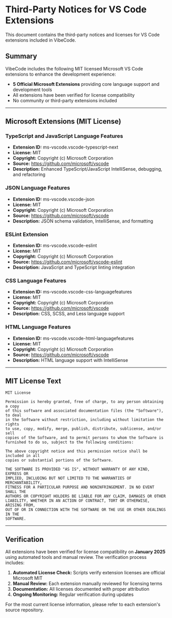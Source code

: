 # Third-Party Notices for VS Code Extensions

This document contains the third-party notices and licenses for VS Code extensions included in VibeCode.

## Summary

VibeCode includes the following MIT licensed Microsoft VS Code extensions to enhance the development experience:

- **5 Official Microsoft Extensions** providing core language support and development tools
- All extensions have been verified for license compatibility
- No community or third-party extensions included

---

## Microsoft Extensions (MIT License)

### TypeScript and JavaScript Language Features
- **Extension ID:** ms-vscode.vscode-typescript-next
- **License:** MIT
- **Copyright:** Copyright (c) Microsoft Corporation
- **Source:** https://github.com/microsoft/vscode
- **Description:** Enhanced TypeScript/JavaScript IntelliSense, debugging, and refactoring

### JSON Language Features
- **Extension ID:** ms-vscode.vscode-json
- **License:** MIT
- **Copyright:** Copyright (c) Microsoft Corporation
- **Source:** https://github.com/microsoft/vscode
- **Description:** JSON schema validation, IntelliSense, and formatting

### ESLint Extension
- **Extension ID:** ms-vscode.vscode-eslint
- **License:** MIT
- **Copyright:** Copyright (c) Microsoft Corporation
- **Source:** https://github.com/microsoft/vscode-eslint
- **Description:** JavaScript and TypeScript linting integration

### CSS Language Features
- **Extension ID:** ms-vscode.vscode-css-languagefeatures
- **License:** MIT
- **Copyright:** Copyright (c) Microsoft Corporation
- **Source:** https://github.com/microsoft/vscode
- **Description:** CSS, SCSS, and Less language support

### HTML Language Features
- **Extension ID:** ms-vscode.vscode-html-languagefeatures
- **License:** MIT
- **Copyright:** Copyright (c) Microsoft Corporation
- **Source:** https://github.com/microsoft/vscode
- **Description:** HTML language support with IntelliSense

---

## MIT License Text

```
MIT License

Permission is hereby granted, free of charge, to any person obtaining a copy
of this software and associated documentation files (the "Software"), to deal
in the Software without restriction, including without limitation the rights
to use, copy, modify, merge, publish, distribute, sublicense, and/or sell
copies of the Software, and to permit persons to whom the Software is
furnished to do so, subject to the following conditions:

The above copyright notice and this permission notice shall be included in all
copies or substantial portions of the Software.

THE SOFTWARE IS PROVIDED "AS IS", WITHOUT WARRANTY OF ANY KIND, EXPRESS OR
IMPLIED, INCLUDING BUT NOT LIMITED TO THE WARRANTIES OF MERCHANTABILITY,
FITNESS FOR A PARTICULAR PURPOSE AND NONINFRINGEMENT. IN NO EVENT SHALL THE
AUTHORS OR COPYRIGHT HOLDERS BE LIABLE FOR ANY CLAIM, DAMAGES OR OTHER
LIABILITY, WHETHER IN AN ACTION OF CONTRACT, TORT OR OTHERWISE, ARISING FROM,
OUT OF OR IN CONNECTION WITH THE SOFTWARE OR THE USE OR OTHER DEALINGS IN THE
SOFTWARE.
```

---

## Verification

All extensions have been verified for license compatibility on **January 2025** using automated tools and manual review. The verification process includes:

1. **Automated License Check:** Scripts verify extension licenses are official Microsoft MIT
2. **Manual Review:** Each extension manually reviewed for licensing terms
3. **Documentation:** All licenses documented with proper attribution
4. **Ongoing Monitoring:** Regular verification during updates

For the most current license information, please refer to each extension's source repository. 